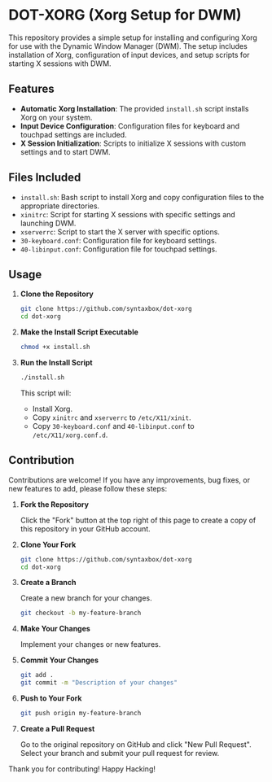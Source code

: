 # DOT-XORG (Xorg Setup for DWM)

This repository provides a simple setup for installing and configuring Xorg for use with the Dynamic Window Manager (DWM). The setup includes installation of Xorg, configuration of input devices, and setup scripts for starting X sessions with DWM.

## Features

- **Automatic Xorg Installation**: The provided `install.sh` script installs Xorg on your system.
- **Input Device Configuration**: Configuration files for keyboard and touchpad settings are included.
- **X Session Initialization**: Scripts to initialize X sessions with custom settings and to start DWM.

## Files Included

- `install.sh`: Bash script to install Xorg and copy configuration files to the appropriate directories.
- `xinitrc`: Script for starting X sessions with specific settings and launching DWM.
- `xserverrc`: Script to start the X server with specific options.
- `30-keyboard.conf`: Configuration file for keyboard settings.
- `40-libinput.conf`: Configuration file for touchpad settings.

## Usage

1. **Clone the Repository**

   ```sh
   git clone https://github.com/syntaxbox/dot-xorg
   cd dot-xorg
   ```

2. **Make the Install Script Executable**

   ```sh
   chmod +x install.sh
   ```

3. **Run the Install Script**

   ```sh
   ./install.sh
   ```

   This script will:

   - Install Xorg.
   - Copy `xinitrc` and `xserverrc` to `/etc/X11/xinit`.
   - Copy `30-keyboard.conf` and `40-libinput.conf` to `/etc/X11/xorg.conf.d`.

## Contribution

Contributions are welcome! If you have any improvements, bug fixes, or new features to add, please follow these steps:

1. **Fork the Repository**

   Click the "Fork" button at the top right of this page to create a copy of this repository in your GitHub account.

2. **Clone Your Fork**

   ```sh
   git clone https://github.com/syntaxbox/dot-xorg
   cd dot-xorg
   ```

3. **Create a Branch**

   Create a new branch for your changes.

   ```sh
   git checkout -b my-feature-branch
   ```

4. **Make Your Changes**

   Implement your changes or new features.

5. **Commit Your Changes**

   ```sh
   git add .
   git commit -m "Description of your changes"
   ```

6. **Push to Your Fork**

   ```sh
   git push origin my-feature-branch
   ```

7. **Create a Pull Request**

   Go to the original repository on GitHub and click "New Pull Request". Select your branch and submit your pull request for review.

Thank you for contributing!
Happy Hacking!
